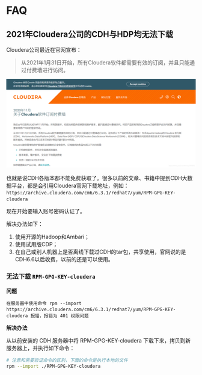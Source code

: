 # FAQ

## 2021年Cloudera公司的CDH与HDP均无法下载

Cloudera公司最近在官网宣布：

> 从2021年1月31日开始，所有Cloudera软件都需要有效的订阅，并且只能通过付费墙进行访问。

![](images/FAQ-20210313145733.png)

也就是说CDH各版本都不能免费获取了。很多以前的文章、书籍中提到CDH大数据平台，都是会引用Cloudera官网下载地址，例如：`https://archive.cloudera.com/cm6/6.3.1/redhat7/yum/RPM-GPG-KEY-cloudera`

现在开始要输入账号密码认证了。

解决办法如下：

1. 使用开源的Hadoop和Ambari；
2. 使用试用版CDP；
3. 在自己或别人机器上是否离线下载过CDH的tar包，共享使用，官网说的是CDH6.6以后收费，以前的还是可以使用。

### 无法下载 `RPM-GPG-KEY-cloudera`

**问题**

```
在服务器中使用命令 rpm --import https://archive.cloudera.com/cm6/6.3.1/redhat7/yum/RPM-GPG-KEY-cloudera 报错，报错为 401 权限问题
```

**解决办法**

从以前安装的 CDH 服务器中将 RPM-GPG-KEY-cloudera 下载下来，拷贝到新服务器上，并执行如下命令：

```bash
# 注意和需要验证命令的区别，下面的命令是执行本地的文件
rpm --import ./RPM-GPG-KEY-cloudera
```